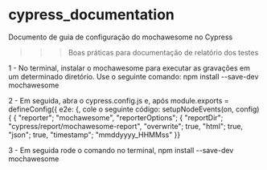 # cypress_documentation
Documento de guia de configuração do mochawesome no Cypress


>>>Boas práticas para documentação de relatório dos testes

1 - No terminal, instalar o mochawesome para executar as gravações em um determinado diretório.
Use o seguinte comando:
npm install --save-dev mochawesome

2 - Em seguida, abra o cypress.config.js e, após module.exports = defineConfig({ e2e: {,
cole o seguinte código:
 setupNodeEvents(on, config) {
                { "reporter"; "mochawesome",
                    "reporterOptions"; 
                        { "reportDir"; "cypress/report/mochawesome-report",
                        "overwrite"; true,
                        "html"; true,
                        "json"; true,
                        "timestamp"; "mmddyyyy_HHMMss" }}

3 - Em seguida rode o comando no terminal, npm install --save-dev mochawesome


